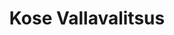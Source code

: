 ---
title: Kose Vallavalitsus
maintainer_name: Marek Astrik
maintainer_email: marek@kose.ee
description: '' 
twitter: ''
---